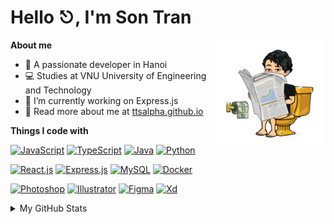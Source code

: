 # Hello ⎋, I'm Son Tran

<img align="right" width="35%" src="./resource/toilet.png">

**About me**

- 👻 A passionate developer in Hanoi
- 💻 Studies at VNU University of Engineering and Technology
- 🌱 I’m currently working on Express.js
- 🔭 Read more about me at [ttsalpha.github.io][ttsalpha-url]

**Things I code with**

[![JavaScript][JavaScript-shield]][JavaScript-url]
[![TypeScript][TypeScript-shield]][TypeScript-url]
[![Java][Java-shield]][Java-url]
[![Python][Python-shield]][Python-url]

[![React.js][React.js-shield]][React.js-url]
[![Express.js][Express.js-shield]][Express.js-url]
[![MySQL][MySQL-shield]][MySQL-url]
[![Docker][Docker-shield]][Docker-url]

[![Photoshop][Photoshop-shield]][Photoshop-url]
[![Illustrator][Illustrator-shield]][Illustrator-url]
[![Figma][Figma-shield]][Figma-url]
[![Xd][Xd-shield]][Xd-url]

<details>
<summary>My GitHub Stats</summary>
    <table>
    <tr>
        <td>
        <img
            alt="ttsalpha stats"
            src="https://github-readme-stats.vercel.app/api?username=ttsalpha&hide=issues&show_icons=true"/>
        </td>
        <td>
        <img
            alt="ttsalpha langs"
            src="https://github-readme-stats.vercel.app/api/top-langs/?username=ttsalpha&layout=compact"/>
        </td>
    </tr>
    </table>
</details>


[ttsalpha-url]:https://ttsalpha.github.io


[Javascript-shield]:https://img.shields.io/badge/-JavaScript-FF8700?style=flat&logo=javaScript&logoColor=ffffff

[Javascript-url]:https://www.javascript.com

[TypeScript-shield]:https://img.shields.io/badge/-TypeScript-3178C6?style=flat&logo=TypeScript&logoColor=ffffff

[TypeScript-url]:https://www.typescriptlang.org

[Java-shield]:https://img.shields.io/badge/-Java-007396?style=flat&logo=java&logoColor=ffffff

[Java-url]:https://www.java.com

[Python-shield]:https://img.shields.io/badge/-Python-3776AB?style=flat&logo=python&logoColor=ffffff

[Python-url]:https://www.python.org


[React.js-shield]:https://img.shields.io/badge/-React.js-009FDB?style=flat&logo=React&logoColor=ffffff

[React.js-url]:https://reactjs.org

[Express.js-shield]:https://img.shields.io/badge/-Express.js-339933?style=flat&logo=express&logoColor=ffffff

[Express.js-url]:https://expressjs.com

[MySQL-shield]:https://img.shields.io/badge/-MySQL-05A081?style=flat&logo=mysql&logoColor=ffffff

[MySQL-url]:https://www.mysql.com

[Docker-shield]:https://img.shields.io/badge/-Docker-2496ED?style=flat&logo=docker&logoColor=ffffff

[Docker-url]:https://www.docker.com


[Photoshop-shield]:https://img.shields.io/badge/-Photoshop-31A8FF?style=flat&logo=adobe%20photoshop&logoColor=ffffff

[Photoshop-url]:https://www.adobe.com/sea/products/photoshop.html

[Illustrator-shield]:https://img.shields.io/badge/-Illustrator-FF9A00?style=flat&logo=adobe%20illustrator&logoColor=ffffff

[Illustrator-url]:https://www.adobe.com/sea/products/illustrator.html

[Figma-shield]:https://img.shields.io/badge/-Figma-F24E1E?style=flat&logo=figma&logoColor=ffffff

[Figma-url]:https://www.figma.com

[Xd-shield]:https://img.shields.io/badge/-Xd-D664BD?style=flat&logo=adobe%20xd&logoColor=ffffff

[Xd-url]:https://www.adobe.com/sea/products/xd.html
